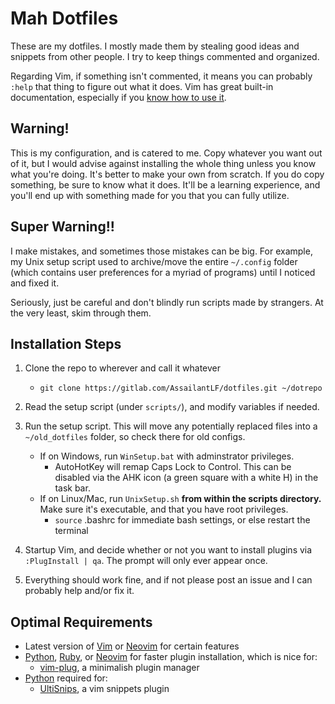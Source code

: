 # Mah Dotfiles

These are my dotfiles. I mostly made them by stealing good ideas and snippets
from other people. I try to keep things commented and organized.

Regarding Vim, if  something isn't commented, it means you can probably `:help`
that thing to figure out what it does. Vim has great built-in documentation,
especially if you [know how to use
it](http://derekwyatt.org/vim/tutorials/novice/#Help).

## Warning!

This is my configuration, and is catered to me. Copy whatever you want out of
it, but I would advise against installing the whole thing unless you know what
you're doing.  It's better to make your own from scratch. If you do copy
something, be sure to know what it does.  It'll be a learning experience, and
you'll end up with something made for you that you can fully utilize.

## Super Warning!!

I make mistakes, and sometimes those mistakes can be big. For example, my Unix
setup script used to archive/move the entire `~/.config` folder (which contains
user preferences for a myriad of programs) until I noticed and fixed it.

Seriously, just be careful and don't blindly run scripts made by strangers. At
the very least, skim through them.

## Installation Steps

1. Clone the repo to wherever and call it whatever
    * `git clone https://gitlab.com/AssailantLF/dotfiles.git ~/dotrepo`

2. Read the setup script (under `scripts/`), and modify variables if needed.

3. Run the setup script. This will move any potentially replaced files into a
`~/old_dotfiles` folder, so check there for old configs.
    * If on Windows, run `WinSetup.bat` with adminstrator privileges.
        * AutoHotKey will remap Caps Lock to Control. This can be disabled via
          the AHK icon (a green square with a white H) in the task bar.
    * If on Linux/Mac, run `UnixSetup.sh` **from within the scripts directory.**
      Make sure it's executable, and that you have root privileges.
        * `source` .bashrc for immediate bash settings, or else restart the
          terminal

4. Startup Vim, and decide whether or not you want to install plugins via
`:PlugInstall | qa`. The prompt will only ever appear once.

5. Everything should work fine, and if not please post an issue and I can
probably help and/or fix it.

## Optimal Requirements

* Latest version of [Vim](http://www.vim.org/) or [Neovim](https://neovim.io/)
  for certain features
* [Python](https://www.python.org/downloads/),
  [Ruby](https://www.ruby-lang.org/en/downloads/), or
  [Neovim](https://neovim.io/) for faster plugin installation, which is nice
  for:
    * [vim-plug](https://github.com/junegunn/vim-plug), a minimalish plugin
      manager
* [Python](https://www.python.org/downloads/) required for:
    * [UltiSnips](https://github.com/SirVer/ultisnips), a vim snippets plugin

